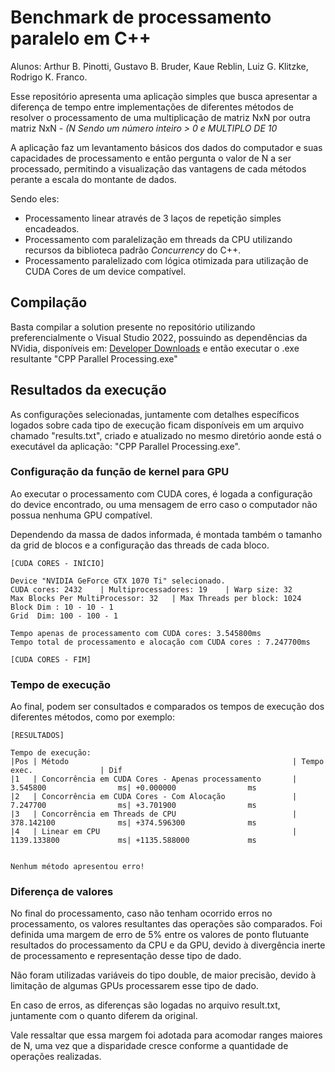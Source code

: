 # Benchmark de processamento paralelo em C++

Alunos: Arthur B. Pinotti, Gustavo B. Bruder, Kaue Reblin, Luiz G. Klitzke, Rodrigo K. Franco.

Esse repositório apresenta uma aplicação simples que busca apresentar a diferença de tempo entre implementações de diferentes métodos de resolver o processamento de uma multiplicação de matriz NxN por outra matriz NxN - *(N Sendo um número inteiro > 0 e MULTIPLO DE 10*

A aplicação faz um levantamento básicos dos dados do computador e suas capacidades de processamento e então pergunta o valor de N a ser processado, permitindo a visualização das vantagens de cada métodos perante a escala do montante de dados.

Sendo eles:

- Processamento linear através de 3 laços de repetição simples encadeados.
- Processamento com paralelização em threads da CPU utilizando recursos da biblioteca padrão *Concurrency* do C++.
- Processamento paralelizado com lógica otimizada para utilização de CUDA Cores de um device compatível.

## Compilação
Basta compilar a solution presente no repositório utilizando preferencialmente o Visual Studio 2022, possuindo as dependências da NVidia, disponíveis em: [Developer Downloads](https://developer.nvidia.com/downloads) e então executar o .exe resultante "CPP Parallel Processing.exe"



## Resultados da execução
As configurações selecionadas, juntamente com detalhes específicos logados sobre cada tipo de execução ficam disponíveis em um arquivo chamado "results.txt", criado e atualizado no mesmo diretório aonde está o executável da aplicação: "CPP Parallel Processing.exe".

### Configuração da função de kernel para GPU

Ao executar o processamento com CUDA cores, é logada a configuração do device encontrado, ou uma mensagem de erro caso o computador não possua nenhuma GPU compatível.

Dependendo da massa de dados informada, é montada também o tamanho da grid de blocos e a configuração das threads de cada bloco.

```
[CUDA CORES - INÍCIO]

Device "NVIDIA GeForce GTX 1070 Ti" selecionado.
CUDA cores: 2432	| Multiprocessadores: 19	| Warp size: 32
Max Blocks Per MultiProcessor: 32	| Max Threads per block: 1024
Block Dim : 10 - 10 - 1
Grid  Dim: 100 - 100 - 1

Tempo apenas de processamento com CUDA cores: 3.545800ms
Tempo total de processamento e alocação com CUDA cores : 7.247700ms

[CUDA CORES - FIM]
```

### Tempo de execução

Ao final, podem ser consultados e comparados os tempos de execução dos diferentes métodos, como por exemplo:

```
[RESULTADOS]

Tempo de execução:
|Pos | Método                                                  | Tempo exec.               | Dif                        
|1   | Concorrência em CUDA Cores - Apenas processamento       | 3.545800                ms| +0.000000                ms
|2   | Concorrência em CUDA Cores - Com Alocação               | 7.247700                ms| +3.701900                ms
|3   | Concorrência em Threads de CPU                          | 378.142100              ms| +374.596300              ms
|4   | Linear em CPU                                           | 1139.133800             ms| +1135.588000             ms


Nenhum método apresentou erro!
```

### Diferença de valores

No final do processamento, caso não tenham ocorrido erros no processamento, os valores resultantes das operações são comparados.
Foi definida  uma margem de erro de 5% entre os valores de ponto flutuante resultados do processamento da CPU e da GPU, devido à divergência inerte de processamento e representação desse tipo de dado.

Não foram utilizadas variáveis do tipo double, de maior precisão, devido à limitação de algumas GPUs processarem esse tipo de dado.

En caso de erros, as diferenças são logadas no arquivo result.txt, juntamente com o quanto diferem da original. 

Vale ressaltar que essa margem foi adotada para acomodar ranges maiores de N, uma vez que a disparidade cresce conforme a quantidade de operações realizadas.
